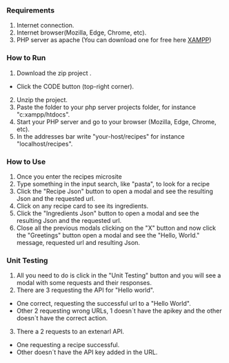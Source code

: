 ### Requirements
1. Internet connection.
2. Internet browser(Mozilla, Edge, Chrome, etc).
3. PHP server as apache (You can download one for free here [XAMPP](https://www.apachefriends.org/index.html))

### How to Run

1. Download the zip project .
- Click the CODE button (top-right corner).
2. Unzip the project.
3. Paste the folder to your php server projects folder, for instance "c:xampp/htdocs".
4. Start your PHP server and go to your browser (Mozilla, Edge, Chrome, etc).
5. In the addresses bar write "your-host/recipes" for instance "localhost/recipes".

### How to Use
1. Once you enter the recipes microsite
2. Type something in the input search, like "pasta", to look for a recipe
3. Click the "Recipe Json" button to open a modal and see the resulting Json and the requested url.
4. Click on any recipe card to see its ingredients.
5. Click the "Ingredients Json" button to open a modal and see the resulting Json and the requested url.
6. Close all the previous modals clicking on the "X" button and now click the "Greetings" button open a modal and see the "Hello, World." message, requested url and resulting Json.

### Unit Testing
1. All you need to do is click in the "Unit Testing" button and you will see a modal with some requests and their responses.
2. There are 3 requesting the API for "Hello world".
- One correct, requesting the successful url to a "Hello World".
- Other 2 requesting wrong URLs, 1 doesn´t have the apikey and the other doesn´t have the correct action.
3. There a 2 requests to an extenarl API.
- One requesting a recipe successful.
- Other doesn´t have the API key added in the URL.
